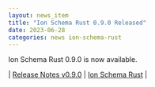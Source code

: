 ```yaml
---
layout: news_item
title: "Ion Schema Rust 0.9.0 Released"
date: 2023-06-28
categories: news ion-schema-rust
---
```


Ion Schema Rust 0.9.0 is now available.

| [Release Notes v0.9.0](https://github.com/amazon-ion/ion-schema-rust/releases/tag/v0.9.0) | [Ion Schema Rust](https://github.com/amazon-ion/ion-schema-rust) |

